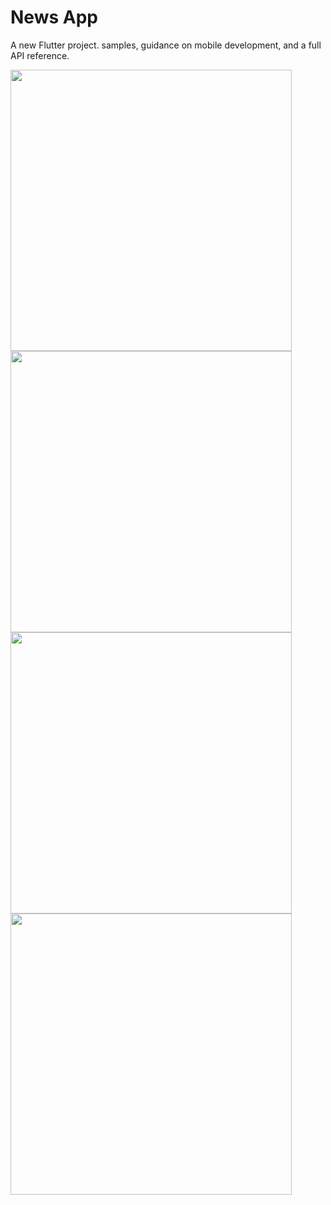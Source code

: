 # News App

A new Flutter project.
samples, guidance on mobile development, and a full API reference.

<img src="https://user-images.githubusercontent.com/113766592/202156299-5164f223-f4d5-4968-898d-b176ebc63914.jpeg" style="height:450px">
<img src="https://user-images.githubusercontent.com/113766592/202156307-dd8bc5ee-7ee6-41b2-8f0b-a086c05c8486.jpeg" style="height:450px">
<img src="https://user-images.githubusercontent.com/113766592/202156309-f0255ec4-a7a8-46e1-895a-9572b2a28be1.jpeg" style="height:450px">
<img src="https://user-images.githubusercontent.com/113766592/202156312-8d0b030c-0a59-4085-adb8-9065f62f1e06.jpeg" style="height:450px">

